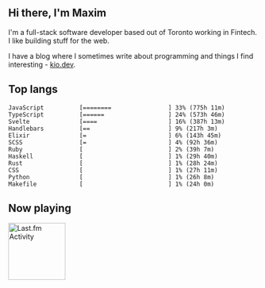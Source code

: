 <!-- deno-fmt-ignore-file -->
## Hi there, I'm Maxim

I'm a full-stack software developer based out of Toronto working in Fintech. I like building stuff for the web.

I have a blog where I sometimes write about programming and things I find interesting - [kio.dev](https://kio.dev).



## Top langs

```
JavaScript          [========                ] 33% (775h 11m)
TypeScript          [======                  ] 24% (573h 46m)
Svelte              [====                    ] 16% (387h 13m)
Handlebars          [==                      ] 9% (217h 3m)
Elixir              [=                       ] 6% (143h 45m)
SCSS                [=                       ] 4% (92h 36m)
Ruby                [                        ] 2% (39h 7m)
Haskell             [                        ] 1% (29h 40m)
Rust                [                        ] 1% (28h 24m)
CSS                 [                        ] 1% (27h 11m)
Python              [                        ] 1% (26h 8m)
Makefile            [                        ] 1% (24h 0m)
```


## Now playing


<a href="https://github.com/kiosion/toru">
  <picture>
    <source media="(prefers-color-scheme: dark)" srcset="https://toru.kio.dev/api/v1/kiosion?blur&border_width=0&border_radius=26&theme=nord">
    <source media="(prefers-color-scheme: light)" srcset="https://toru.kio.dev/api/v1/kiosion?blur&border_width=0&border_radius=26&theme=light">
    <img alt="Last.fm Activity" src="https://toru.kio.dev/api/v1/kiosion?blur&border_width=0&border_radius=26" height="115" />
  </picture>
</a>

